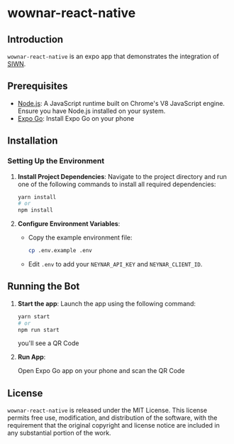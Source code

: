 # wownar-react-native

## Introduction

`wownar-react-native` is an expo app that demonstrates the integration of [SIWN](https://docs.neynar.com/docs/how-to-let-users-connect-farcaster-accounts-with-write-access-for-free-using-sign-in-with-neynar-siwn).

## Prerequisites

- [Node.js](https://nodejs.org/en/): A JavaScript runtime built on Chrome's V8 JavaScript engine. Ensure you have Node.js installed on your system.
- [Expo Go](https://expo.dev/client): Install Expo Go on your phone

## Installation

### Setting Up the Environment

1. **Install Project Dependencies**: Navigate to the project directory and run one of the following commands to install all required dependencies:

   ```bash
   yarn install
   # or
   npm install
   ```

2. **Configure Environment Variables**:
   - Copy the example environment file:
     ```bash
     cp .env.example .env
     ```
   - Edit `.env` to add your `NEYNAR_API_KEY` and `NEYNAR_CLIENT_ID`.

## Running the Bot

1. **Start the app**: Launch the app using the following command:

   ```bash
   yarn start
   # or
   npm run start
   ```

    you'll see a QR Code

2. **Run App**: 

   Open Expo Go app on your phone and scan the QR Code


## License

`wownar-react-native` is released under the MIT License. This license permits free use, modification, and distribution of the software, with the requirement that the original copyright and license notice are included in any substantial portion of the work.
